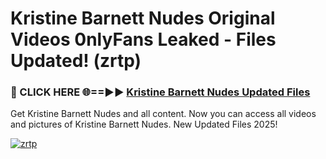 # Kristine Barnett Nudes Original Videos 0nlyFans Leaked - Files Updated! (zrtp)

<h3>🔴 CLICK HERE 🌐==►► <a href="https://tinyurl.com/yc6ubb5a" rel="nofollow">Kristine Barnett Nudes Updated Files</a></h3>

Get Kristine Barnett Nudes and all content. Now you can access all videos and pictures of Kristine Barnett Nudes. New Updated Files 2025!

[![zrtp](https://i.imgur.com/7eu0CRL.gif)](https://tinyurl.com/yc6ubb5a)
